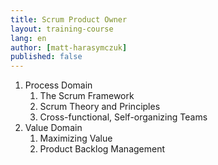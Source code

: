 ```yaml
---
title: Scrum Product Owner
layout: training-course
lang: en
author: [matt-harasymczuk]
published: false
---
```


1. Process Domain
    1. The Scrum Framework
    2. Scrum Theory and Principles
    3. Cross-functional, Self-organizing Teams
2. Value Domain
    1. Maximizing Value
    2. Product Backlog Management
